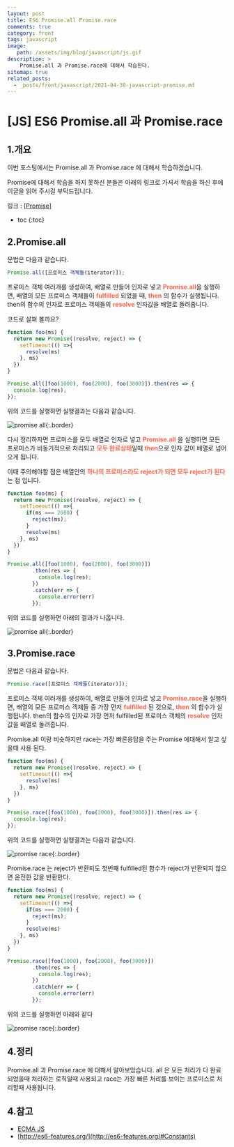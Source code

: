 ```yaml
---
layout: post
title: ES6 Promise.all Promise.race
comments: true
category: front
tags: javascript
image: 
   path: /assets/img/blog/javascript/js.gif
description: >
    Promise.all 과 Promise.race에 대해서 학습한다.
sitemap: true
related_posts:
  - _posts/front/javascript/2021-04-30-javascript-promise.md
---
```


# [JS] ES6 Promise.all 과 Promise.race


## 1.개요
이번 포스팅에서는 Promise.all 과 Promise.race 에 대해서 학습하겠습니다. 

Promise에 대해서 학습을 하지 못하신 분들은 아래의 링크로 가셔서 학습을 하신 후에 이글을 읽어 주시길 부탁드립니다. 

링크 : [\[Promise\]](https://manbalboy.github.io/front/javascript-promise.html)

<!--more-->

* toc
{:toc}

## 2.Promise.all
문법은 다음과 같습니다. 

```js
Promise.all([프로미스 객체들(iterator)]);
```

프로미스 객체 여러개를 생성하여, 배열로 만들어 인자로 넣고 <b style="color:tomato">Promise.all</b>을 실행하면, 배열의 모든 프로미스 객체들이 <b style="color:tomato">fulfilled</b> 되었을 때, <b style="color:tomato">then</b> 의 함수가 실행됩니다. then의 함수의 인자로 프로미스 객체들의 <b style="color:tomato">resolve</b> 인자값을 배열로 돌려줍니다.

코드로 살펴 볼까요? 

```js
function foo(ms) {
  return new Promise((resolve, reject) => {
    setTimeout(() =>{
      resolve(ms)
    }, ms)
  })
}

Promise.all([foo(1000), foo(2000), foo(3000)]).then(res => {
  console.log(res);
});

```
위의 코드를 실행하면 실행결과는 다음과 같습니다. 

![promise all](/assets/img/blog/javascript/2021/05/07.PNG  "promise all"){:.border}

다시 정리하자면 프로미스를 모두 배열로 인자로 넣고 <b style="color:tomato">Promise.all</b> 을 실행하면 모든 프로미스가 비동기적으로 처리되고 <b style="color:tomato">모두 완료상태</b>일때 <b style="color:tomato">then</b>으로 인자 값이 배열로 넘어오게 됩니다. 

이때 주의해야할 점은 배열안의 <b style="color:tomato">하나의 프로미스라도 reject가 되면 모두 reject가 된다</b>는 점 입니다.

```js
function foo(ms) {
  return new Promise((resolve, reject) => {
    setTimeout(() =>{
      if(ms === 2000) {
        reject(ms);
      }
      resolve(ms)
    }, ms)
  })
}

Promise.all([foo(1000), foo(2000), foo(3000)])
        .then(res => {
          console.log(res);
        })
        .catch(err => {
          console.error(err)
        });

```
위의 코드를 실행하면 아래의 결과가 나옵니다.

![promise all](/assets/img/blog/javascript/2021/05/08.PNG  "promise all"){:.border}


## 3.Promise.race 
문법은 다음과 같습니다. 

```js
Promise.race([프로미스 객체들(iterator)]);
```

프로미스 객체 여러개를 생성하여, 배열로 만들어 인자로 넣고 <b style="color:tomato">Promise.race</b>을 실행하면, 배열의 모든 프로미스 객체들 중 가장 먼저 <b style="color:tomato">fulfilled</b> 된 것으로, <b style="color:tomato">then</b> 의 함수가 실행됩니다. then의 함수의 인자로 가장 먼저 fulfilled된 프로미스 객체의 <b style="color:tomato">resolve</b> 인자값을 배열로 돌려줍니다.

Promise.all 이랑 비슷하지만 race는 가장 빠른응답을 주는 Promise 에대해서 알고 싶을때 사용 된다.

```js
function foo(ms) {
  return new Promise((resolve, reject) => {
    setTimeout(() =>{
      resolve(ms)
    }, ms)
  })
}

Promise.race([foo(1000), foo(2000), foo(3000)]).then(res => {
  console.log(res);
});

```
위의 코드를 실행하면 실행결과는 다음과 같습니다. 

![promise race](/assets/img/blog/javascript/2021/05/09.PNG  "promise race"){:.border}


Promise.race 는 reject가 반환되도 첫번째 fulfilled된 함수가 reject가 반환되지 않으면 온전한 값을 반환한다. 

```js
function foo(ms) {
  return new Promise((resolve, reject) => {
    setTimeout(() =>{
      if(ms === 2000) {
        reject(ms);
      }
      resolve(ms)
    }, ms)
  })
}

Promise.race([foo(1000), foo(2000), foo(3000)])
        .then(res => {
          console.log(res);
        })
        .catch(err => {
          console.error(err)
        });

```

위의 코드를 실행하면 아래와 같다

![promise race](/assets/img/blog/javascript/2021/05/10.PNG  "promise race"){:.border}


## 4.정리
Promise.all 과 Promise.race 에 대해서 알아보았습니다. all 은 모든 처리가 다 완료되었을때 처리하는 로직일때 사용되고 race는 가장 빠른 처리를 보이는 프로미스로 처리할때 사용됩니다. 


## 4.참고
- [ECMA JS](https://262.ecma-international.org/6.0/ECMA-262.pdfn)
- [http://es6-features.org/](http://es6-features.org/#Constants)